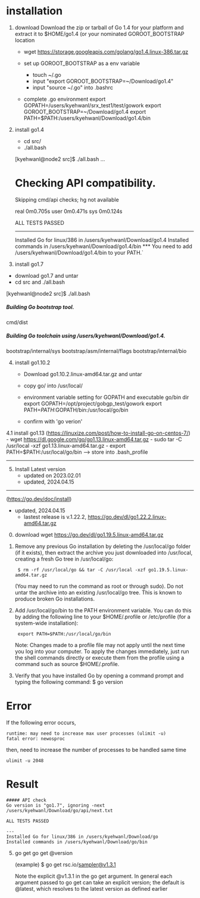 
installation
============
1. download 
 Download the zip or tarball of Go 1.4 for your platform and extract it to $HOME/go1.4 (or your nominated GOROOT_BOOTSTRAP location

   - wget https://storage.googleapis.com/golang/go1.4.linux-386.tar.gz
   - set up GOROOT_BOOTSTRAP as a env variable
        * touch ~/.go
        * input "export GOROOT_BOOTSTRAP=~/Download/go1.4"
        * input "source ~/.go" into .bashrc

   - complete .go environment
   export GOPATH=/users/kyehwanl/srx_test1/test/gowork
   export GOROOT_BOOTSTRAP=~/Download/go1.4
   export PATH=$PATH:/users/kyehwanl/Download/go1.4/bin


2. install go1.4

    - cd src/ 
    - ./all.bash

    [kyehwanl@node2 src]$ ./all.bash
    ...
    
    # Checking API compatibility.
     Skipping cmd/api checks; hg not available
     
     real    0m0.705s
     user    0m0.471s
     sys     0m0.124s
     
     ALL TESTS PASSED
     
     ---
     Installed Go for linux/386 in /users/kyehwanl/Download/go1.4
     Installed commands in /users/kyehwanl/Download/go1.4/bin
     *** You need to add /users/kyehwanl/Download/go1.4/bin to your PATH.`


3. install go1.7

  - download go1.7 and untar
  - cd src and ./all.bash


  [kyehwanl@node2 src]$ ./all.bash
  ##### Building Go bootstrap tool.
  cmd/dist

  ##### Building Go toolchain using /users/kyehwanl/Download/go1.4.
  bootstrap/internal/sys
  bootstrap/asm/internal/flags
  bootstrap/internal/bio


4. install go1.10.2
    - Download go1.10.2.linux-amd64.tar.gz and untar
    - copy go/ into /usr/local/

    - environment variable setting for GOPATH and executable go/bin dir
        export GOPATH=/opt/project/gobgp_test/gowork
        export PATH=$PATH:$GOPATH/bin:/usr/local/go/bin
    - confirm with 'go verion'


  4.1 install go1.13
    (https://linuxize.com/post/how-to-install-go-on-centos-7/)
    - wget https://dl.google.com/go/go1.13.linux-amd64.tar.gz
    - sudo tar -C /usr/local -xzf go1.13.linux-amd64.tar.gz
    - export PATH=$PATH:/usr/local/go/bin --> store into .bash_profile



--------------------------
5. Install Latest version
	* updated on 2023.02.01
 	* updated, 2024.04.15
--------------------------
(https://go.dev/doc/install)

 * updated, 2024.04.15
 	- lastest release is v.1.22.2,  https://go.dev/dl/go1.22.2.linux-amd64.tar.gz


0. download 
		wget https://go.dev/dl/go1.19.5.linux-amd64.tar.gz


1. Remove any previous Go installation by deleting the /usr/local/go folder (if it exists), 
	then extract the archive you just downloaded into /usr/local, creating a fresh Go tree in /usr/local/go:

		$ rm -rf /usr/local/go && tar -C /usr/local -xzf go1.19.5.linux-amd64.tar.gz

	(You may need to run the command as root or through sudo).
	Do not untar the archive into an existing /usr/local/go tree. This is known to produce broken Go installations.


2. Add /usr/local/go/bin to the PATH environment variable.
	You can do this by adding the following line to your $HOME/.profile or /etc/profile (for a system-wide installation):

		export PATH=$PATH:/usr/local/go/bin

	Note: Changes made to a profile file may not apply until the next time you log into your computer. 
	To apply the changes immediately, just run the shell commands directly or execute them from the profile 
	using a command such as source $HOME/.profile.


3. Verify that you have installed Go by opening a command prompt and typing the following command:
		$ go version






Error 
======
If the following error occurs, 

    runtime: may need to increase max user processes (ulimit -u)
    fatal error: newosproc

then, need to increase the number of processes to be handled same time

    ulimit -u 2048





Result
======
    ##### API check
    Go version is "go1.7", ignoring -next /users/kyehwanl/Download/go/api/next.txt

    ALL TESTS PASSED

    ---
    Installed Go for linux/386 in /users/kyehwanl/Download/go
    Installed commands in /users/kyehwanl/Download/go/bin







5. go get
    go get <package>@version

    (example) $ go get rsc.io/sampler@v1.3.1

    Note the explicit @v1.3.1 in the go get argument. 
    In general each argument passed to go get can take an explicit version; the default is @latest, 
    which resolves to the latest version as defined earlier























